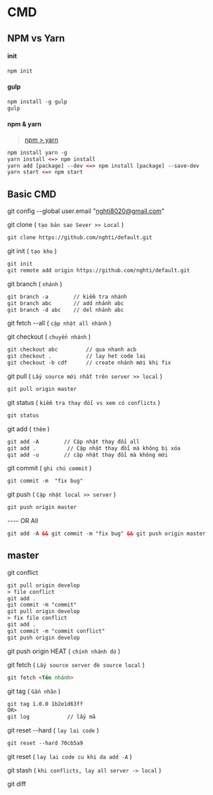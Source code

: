 # CMD

## NPM vs Yarn
#### init
```html
npm init
```

#### gulp
```html
npm install -g gulp 
gulp
```

#### npm & yarn
> [npm > yarn](https://yarnpkg.com/en/docs/migrating-from-npm)
```html
npm install yarn -g
yarn install <=> npm install
yarn add [package] --dev <=> npm install [package] --save-dev
yarn start <=> npm start
```
## Basic CMD
git config --global user.email "nghti8020@gmail.com" 

git clone ( `tạo bản sao Sever >> Local` )

```html
git clone https://github.com/nghti/default.git
```
git init ( `tạo kho` )

```html
git init
git remote add origin https://github.com/nghti/default.git
```
git branch ( `nhánh` )

```html
git branch -a        // kiểm tra nhánh
git branch abc       // add nhánh abc
git branch -d abc    // del nhánh abc
```
git fetch --all ( `cập nhật all nhánh` )

git checkout ( `chuyển nhánh` )

```html
git checkout abc         // qua nhanh acb
git checkout .           // lay het code lai
git checkout -b cdf      // create nhánh mới khi fix
```
git pull ( `Lấy source mới nhất trên server >> local` )

```html
git pull origin master
```
git status ( `kiểm tra thay đổi vs xem có conflicts` )

```html
git status
```
git add ( `thêm` )

```html
git add -A        // Cập nhật thay đổi all
git add .          // Cập nhật thay đổi mà không bị xóa
git add -u	      // cập nhật thay đổi mà không mới
```
git commit ( `ghi chú commit` )

```html
git commit -m  "fix bug"
```
git push  ( `Cập nhật local >> server` )

```html
git push origin master
```
 ---- OR All

```html
git add -A && git commit -m "fix bug" && git push origin master
```
## master

git conflict

```html
git pull origin develop  
> file conflict
git add .
git commit -m "commit"
git pull origin develop
> fix file conflict
git add .
git commit -m "commit conflict"
git push origin develop
```
git push origin HEAT ( `chính nhánh đó` )

git fetch ( `Lấy source server đè source local` )

```html
git fetch <Tên nhánh>
```
git tag ( `Gắn nhãn` )

```html
git tag 1.0.0 1b2e1d63ff
OR>
git log            // lấy mã 
```
git reset --hard ( `lay lai code` )

```html
git reset --hard 70cb5a9
```
git reset ( `lay lai code cu khi da add -A` ) 

git stash ( `khi conflicts, lay all server -> local` )

git diff
